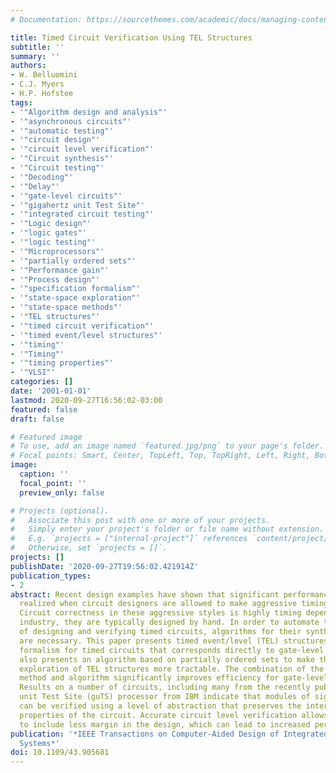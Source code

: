 ```yaml
---
# Documentation: https://sourcethemes.com/academic/docs/managing-content/

title: Timed Circuit Verification Using TEL Structures
subtitle: ''
summary: ''
authors:
- W. Belluomini
- C.J. Myers
- H.P. Hofstee
tags:
- '"Algorithm design and analysis"'
- '"asynchronous circuits"'
- '"automatic testing"'
- '"circuit design"'
- '"circuit level verification"'
- '"Circuit synthesis"'
- '"Circuit testing"'
- '"Decoding"'
- '"Delay"'
- '"gate-level circuits"'
- '"gigahertz unit Test Site"'
- '"integrated circuit testing"'
- '"Logic design"'
- '"logic gates"'
- '"logic testing"'
- '"Microprocessors"'
- '"partially ordered sets"'
- '"Performance gain"'
- '"Process design"'
- '"specification formalism"'
- '"state-space exploration"'
- '"state-space methods"'
- '"TEL structures"'
- '"timed circuit verification"'
- '"timed event/level structures"'
- '"timing"'
- '"Timing"'
- '"timing properties"'
- '"VLSI"'
categories: []
date: '2001-01-01'
lastmod: 2020-09-27T16:56:02-03:00
featured: false
draft: false

# Featured image
# To use, add an image named `featured.jpg/png` to your page's folder.
# Focal points: Smart, Center, TopLeft, Top, TopRight, Left, Right, BottomLeft, Bottom, BottomRight.
image:
  caption: ''
  focal_point: ''
  preview_only: false

# Projects (optional).
#   Associate this post with one or more of your projects.
#   Simply enter your project's folder or file name without extension.
#   E.g. `projects = ["internal-project"]` references `content/project/deep-learning/index.md`.
#   Otherwise, set `projects = []`.
projects: []
publishDate: '2020-09-27T19:56:02.421914Z'
publication_types:
- 2
abstract: Recent design examples have shown that significant performance gains are
  realized when circuit designers are allowed to make aggressive timing assumptions.
  Circuit correctness in these aggressive styles is highly timing dependent and, in
  industry, they are typically designed by hand. In order to automate the process
  of designing and verifying timed circuits, algorithms for their synthesis and verification
  are necessary. This paper presents timed event/level (TEL) structures, a specification
  formalism for timed circuits that corresponds directly to gate-level circuits. It
  also presents an algorithm based on partially ordered sets to make the state-space
  exploration of TEL structures more tractable. The combination of the new specification
  method and algorithm significantly improves efficiency for gate-level timing verification.
  Results on a number of circuits, including many from the recently published gigahertz
  unit Test Site (guTS) processor from IBM indicate that modules of significant size
  can be verified using a level of abstraction that preserves the interesting timing
  properties of the circuit. Accurate circuit level verification allows the designer
  to include less margin in the design, which can lead to increased performance.
publication: '*IEEE Transactions on Computer-Aided Design of Integrated Circuits and
  Systems*'
doi: 10.1109/43.905681
---
```

